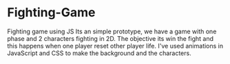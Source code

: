 # Fighting-Game
 Fighting game using JS
Its an simple prototype, we have a game with one phase and 2 characters fighting in 2D.
The objective its win the fight and this happens when one player reset other player life.
I've used animations in JavaScript and CSS to make the background and the characters.
